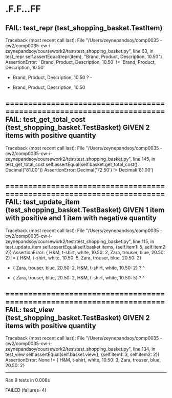 .F.F...FF
======================================================================
FAIL: test_repr (test_shopping_basket.TestItem)
----------------------------------------------------------------------
Traceback (most recent call last):
  File "/Users/zeynepandsoy/comp0035 - cw2/comp0035-cw-i-zeynepandsoy/coursework2/test/test_shopping_basket.py", line 63, in test_repr
    self.assertEqual(repr(item), "Brand, Product, Description, 10.50")
AssertionError: ' Brand, Product, Description, 10.50' != 'Brand, Product, Description, 10.50'
-  Brand, Product, Description, 10.50
? -
+ Brand, Product, Description, 10.50


======================================================================
FAIL: test_get_total_cost (test_shopping_basket.TestBasket)
GIVEN 2 items with positive quantity
----------------------------------------------------------------------
Traceback (most recent call last):
  File "/Users/zeynepandsoy/comp0035 - cw2/comp0035-cw-i-zeynepandsoy/coursework2/test/test_shopping_basket.py", line 145, in test_get_total_cost
    self.assertEqual(self.basket.get_total_cost(), Decimal("81.00"))
AssertionError: Decimal('72.50') != Decimal('81.00')

======================================================================
FAIL: test_update_item (test_shopping_basket.TestBasket)
GIVEN 1 item with positive and 1 item with negative quantity
----------------------------------------------------------------------
Traceback (most recent call last):
  File "/Users/zeynepandsoy/comp0035 - cw2/comp0035-cw-i-zeynepandsoy/coursework2/test/test_shopping_basket.py", line 115, in test_update_item
    self.assertEqual(self.basket.items, {self.item1: 5, self.item2: 2})
AssertionError: { H&M, t-shirt, white, 10.50: 2,  Zara, trouser, blue, 20.50: 2} != { H&M, t-shirt, white, 10.50: 5,  Zara, trouser, blue, 20.50: 2}
- { Zara, trouser, blue, 20.50: 2,  H&M, t-shirt, white, 10.50: 2}
?                                                               ^

+ { Zara, trouser, blue, 20.50: 2,  H&M, t-shirt, white, 10.50: 5}
?                                                               ^


======================================================================
FAIL: test_view (test_shopping_basket.TestBasket)
GIVEN 2 items with positive quantity
----------------------------------------------------------------------
Traceback (most recent call last):
  File "/Users/zeynepandsoy/comp0035 - cw2/comp0035-cw-i-zeynepandsoy/coursework2/test/test_shopping_basket.py", line 134, in test_view
    self.assertEqual(self.basket.view(), {self.item1: 3, self.item2: 2})
AssertionError: None != { H&M, t-shirt, white, 10.50: 3,  Zara, trouser, blue, 20.50: 2}

----------------------------------------------------------------------
Ran 9 tests in 0.008s

FAILED (failures=4)
